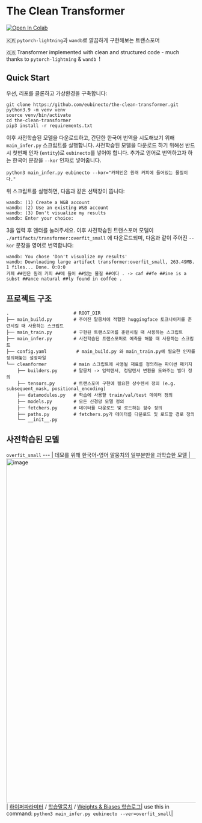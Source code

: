 # The Clean Transformer

[![Open In Colab](https://colab.research.google.com/assets/colab-badge.svg)](https://colab.research.google.com/drive/181hTrhfbmyub7UaMJmBY_fbFfLBCBi58?usp=sharing)

🇰🇷 `pytorch-lightning`과 `wandb`로 깔끔하게 구현해보는 트랜스포머 

🇬🇧 Transformer implemented with clean and structured code - much thanks to `pytorch-lightning` & `wandb `!



## Quick Start
우선, 리포를 클론하고 가상환경을 구축합니다:
```shell
git clone https://github.com/eubinecto/the-clean-transformer.git
python3.9 -m venv venv
source venv/bin/activate
cd the-clean-transformer
pip3 install -r requirements.txt
```

이후 사전학습된 모델을 다운로드하고, 간단한 한국어 번역을 시도해보기 위해 `main_infer.py` 스크립트를 실행합니다. 
사전학습된 모델을 다운로드 하기 위해선 반드시 첫번째 인자 (`entity`)로 `eubinecto`를 넣어야 합니다.
추가로 영어로 번역하고자 하는 한국어 문장을 `--kor` 인자로 넣어줍니다. 
```shell
python3 main_infer.py eubinecto --kor="카페인은 원래 커피에 들어있는 물질이다."
```

위 스크립트를 실행하면, 다음과 같은 선택창이 뜹니다:
```text
wandb: (1) Create a W&B account
wandb: (2) Use an existing W&B account
wandb: (3) Don't visualize my results
wandb: Enter your choice: 
```

3을 입력 후 엔터를 눌러주세요. 이후 사전학습된 트랜스포머 모델이 `./artifacts/transformer:overfit_small` 에 다운로드되며, 다음과 같이 주어진
`--kor` 문장을 영어로 번역합니다:
```text
wandb: You chose 'Don't visualize my results'
wandb: Downloading large artifact transformer:overfit_small, 263.49MB. 1 files... Done. 0:0:0
카페 ##인은 원래 커피 ##에 들어 ##있는 물질 ##이다 . -> caf ##fe ##ine is a subst ##ance natural ##ly found in coffee .
```

## 프로젝트 구조 
```
.                        # ROOT_DIR 
├── main_build.py        # 주어진 말뭉치에 적합한 huggingface 토크나이저를 훈련시킬 때 사용하는 스크립트
├── main_train.py        # 구현된 트랜스포머를 훈련시킬 때 사용하는 스크립트
├── main_infer.py        # 사전학습된 트랜스포머로 예측을 해볼 때 사용하는 스크립트
├── config.yaml           # main_build.py 와 main_train.py에 필요한 인자를 정의해놓는 설정파일
└── cleanformer          # main 스크립트에 사용될 재료를 정의하는 파이썬 패키지
    ├── builders.py      # 말뭉치 -> 입력텐서, 정답텐서 변환을 도와주는 빌더 정의
    ├── tensors.py       # 트랜스포머 구현에 필요한 상수텐서 정의 (e.g. subsequent_mask, positional_encoding)
    ├── datamodules.py   # 학습에 사용할 train/val/test 데이터 정의
    ├── models.py        # 모든 신경망 모델 정의
    ├── fetchers.py      # 데이터를 다운로드 및 로드하는 함수 정의
    ├── paths.py         # fetchers.py가 데이터를 다운로드 및 로드할 경로 정의
    └── __init__.py          
```

## 사전학습된 모델

`overfit_small`
--- | 
데모를 위해 한국어-영어 말뭉치의 일부분만을 과학습한 모델 |
<img width="915" alt="image" src="https://user-images.githubusercontent.com/56193069/147040774-cabb3403-a07b-44f2-b759-6cd74dd16b6e.png"> |
[하이퍼파라미터](https://github.com/eubinecto/the-clean-transformer/blob/92d2e6e0e275af6cbb7b8d374bc2f7a3972615ac/config.yaml#L18-L32) / [학습말뭉치](https://github.com/eubinecto/the-clean-transformer/blob/92d2e6e0e275af6cbb7b8d374bc2f7a3972615ac/cleanformer/datamodules.py#L71-L82) / [Weights & Biases 학습로그](https://wandb.ai/eubinecto/cleanformer/runs/1ebht4yh/overview?workspace=user-eubinecto)|
use this in command: `python3 main_infer.py eubinecto --ver=overfit_small`|
